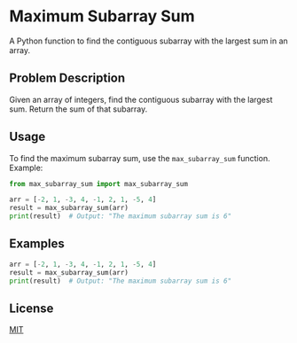 # Maximum Subarray Sum

A Python function to find the contiguous subarray with the largest sum in an array.

## Problem Description

Given an array of integers, find the contiguous subarray with the largest sum. Return the sum of that subarray.

## Usage

To find the maximum subarray sum, use the `max_subarray_sum` function. Example:

```python
from max_subarray_sum import max_subarray_sum

arr = [-2, 1, -3, 4, -1, 2, 1, -5, 4]
result = max_subarray_sum(arr)
print(result)  # Output: "The maximum subarray sum is 6"

```
## Examples
```python
arr = [-2, 1, -3, 4, -1, 2, 1, -5, 4]
result = max_subarray_sum(arr)
print(result)  # Output: "The maximum subarray sum is 6"
```

## License
[MIT](https://choosealicense.com/licenses/mit/)